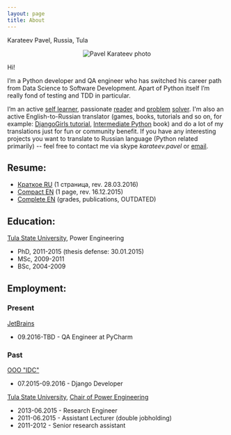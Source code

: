 ```yaml
---
layout: page
title: About
---
```


Karateev Pavel, Russia, Tula

<center>
    <img src="http://pavelkarateev.com/assets/me.png" alt="Pavel Karateev photo" />
</center>

Hi!

I’m a Python developer and QA engineer who has switched his career path from
Data Science to Software Development. Apart of Python itself I’m really
fond of testing and TDD in particular.

I’m an active [self learner](https://www.linkedin.com/in/pavelkarateev),
passionate [reader](https://www.goodreads.com/review/list/26476619?shelf=dev)
and [problem](http://www.codewars.com/users/lancelote)
[solver](http://www.checkio.org/user/lancelote/). I'm also an active
English-to-Russian translator (games, books, tutorials and so on, for example:
[DjangoGirls tutorial](http://tutorial.djangogirls.org/), [Intermediate Python](https://github.com/lancelote/interpy-ru) book) and do a lot of
my translations just for fun or community benefit. If you have any interesting
projects you want to translate to Russian language (Python related primarily)
-- feel free to contact me via skype *karateev.pavel* or
<a href="mailto:karateev.pavel@ya.ru">email</a>.

## Resume:

- [Краткое RU](../assets/resume/compact_RU.pdf) (1 страница, rev. 28.03.2016)
- [Compact EN](../assets/resume/compact.pdf) (1 page, rev. 16.12.2015)
- [Complete EN](../assets/resume/complete.pdf) (grades, publications, OUTDATED)

## Education:

[Tula State University](http://tsu.tula.ru/), Power Engineering

- PhD, 2011-2015 (thesis defense: 30.01.2015)
- МSc, 2009-2011
- BSc, 2004-2009

## Employment:

### Present

[JetBrains](https://www.jetbrains.com/)

- 09.2016-TBD - QA Engineer at PyCharm

### Past

[OOO "IDC"](https://www.idctula.ru/)

- 07.2015-09.2016 - Django Developer

[Tula State University](http://tsu.tula.ru/), [Chair of Power Engineering](http://tsu.tula.ru/ivts/depts/electro/)

- 2013-06.2015 - Research Engineer
- 2011-06.2015 - Assistant Lecturer (double jobholding)
- 2011-2012    - Senior research assistant
